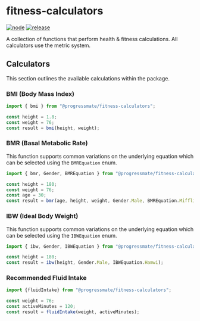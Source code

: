 # fitness-calculators

[![node](https://github.com/progressmate/fitness-calculators/actions/workflows/node.yml/badge.svg)](https://github.com/progressmate/fitness-calculators/actions/workflows/node.yml) [![release](https://github.com/progressmate/fitness-calculators/actions/workflows/release.yml/badge.svg)](https://github.com/progressmate/fitness-calculators/actions/workflows/release.yml)

A collection of functions that perform health & fitness calculations. All calculators use the metric system.

## Calculators

This section outlines the available calculations within the package.

### BMI (Body Mass Index)

```ts
import { bmi } from "@progressmate/fitness-calculators";

const height = 1.8;
const weight = 76;
const result = bmi(height, weight);
```

### BMR (Basal Metabolic Rate)

This function supports common variations on the underlying equation which can be selected using the `BMREquation` enum.

```ts
import { bmr, Gender, BMREquation } from "@progressmate/fitness-calculators";

const height = 180;
const weight = 76;
const age = 30;
const result = bmr(age, height, weight, Gender.Male, BMREquation.Mifflin);
```

### IBW (Ideal Body Weight)

This function supports common variations on the underlying equation which can be selected using the `IBWEquation` enum.

```ts
import { ibw, Gender, IBWEquation } from "@progressmate/fitness-calculators";

const height = 180;
const result = ibw(height, Gender.Male, IBWEquation.Hamwi);
```

### Recommended Fluid Intake

```ts
import {fluidIntake} from "@progressmate/fitness-calculators";

const weight = 76;
const activeMinutes = 120;
const result = fluidIntake(weight, activeMinutes);
```
